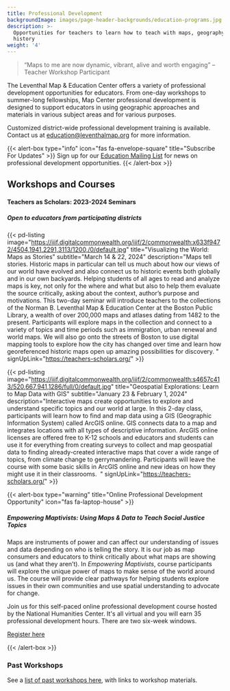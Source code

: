 ```yaml
---
title: Professional Development
backgroundImage: images/page-header-backgrounds/education-programs.jpg
description: >-
  Opportunities for teachers to learn how to teach with maps, geography, and
  history
weight: '4'
---
```


> “Maps to me are now dynamic, vibrant, alive and worth engaging” –Teacher Workshop Participant

The Leventhal Map & Education Center offers a variety of professional development opportunities for educators. From one-day workshops to summer-long fellowships, Map Center professional development is designed to support educators in using geographic approaches and materials in various subject areas and for various purposes.

Customized district-wide professional development training is available. Contact us at [education@leventhalmap.org](mailto:education@leventhalmap.org) for more information.

{{< alert-box type="info" icon="fas fa-envelope-square" title="Subscribe For Updates" >}}
Sign up for our [Education Mailing List](https://www.leventhalmap.org/subscribe/) for news on professional development opportunities.
{{< /alert-box >}}

## Workshops and Courses

#### Teachers as Scholars: 2023-2024 Seminars

##### Open to educators from participating districts

{{< pd-listing
image="https://iiif.digitalcommonwealth.org/iiif/2/commonwealth:x633f9472/4504,1941,2291,3113/1200,/0/default.jpg"
title="Visualizing the World: Maps as Stories"
subtitle="March 14 & 22, 2024"
description="Maps tell stories. Historic maps in particular can tell us much about how our views of our world have evolved and also connect us to historic events both globally and in our own backyards. Helping students of all ages to read and analyze maps is key, not only for the where and what but also to help them evaluate the source critically, asking about the context, author’s purpose and motivations. This two-day seminar will introduce teachers to the collections of the Norman B. Leventhal Map & Education Center at the Boston Public Library, a wealth of over 200,000 maps and atlases dating from 1482 to the present. Participants will explore maps in the collection and connect to a variety of topics and time periods such as immigration, urban renewal and world maps. We will also go onto the streets of Boston to use digital mapping tools to explore how the city has changed over time and learn how georeferenced historic maps open up amazing possibilities for discovery. "
signUpLink="https://teachers-scholars.org/" >}}

{{< pd-listing
image="https://iiif.digitalcommonwealth.org/iiif/2/commonwealth:s4657c413/520,667,941,1286/full/0/default.jpg"
title="Geospatial Explorations: Learn to Map Data with GIS"
subtitle="January 23 & February 1, 2024"
description="Interactive maps create opportunities to explore and understand specific topics and our world at large. In this 2-day class, participants will learn how to find and map data using a GIS (Geographic Information System) called ArcGIS online. GIS connects data to a map and integrates locations with all types of descriptive information. ArcGIS online licenses are offered free to K-12 schools and educators and students can use it for everything from creating surveys to collect and map geospatial data to finding already-created interactive maps that cover a wide range of topics, from climate change to gerrymandering. Participants will leave the course with some basic skills in ArcGIS online and new ideas on how they might use it in their classrooms.  "
signUpLink="https://teachers-scholars.org/" >}}

{{< alert-box type="warning" title="Online Professional Development Opportunity" icon="fas fa-laptop-house" >}}

##### Empowering Maptivists: Using Maps & Data to Teach Social Justice Topics

Maps are instruments of power and can affect our understanding of issues and data depending on who is telling the story. It is our job as map consumers and educators to think critically about what maps are showing us (and what they aren’t). In *Empowering Maptivists*, course participants will explore the unique power of maps to make sense of the world around us. The course will provide clear pathways for helping students explore issues in their own communities and use spatial understanding to advocate for change.

Join us for this self-paced online professional development course hosted by the National Humanities Center. It's all virtual and you will earn 35 professional development hours. There are two six-week windows.

<a class="btn btn-xs btn-outline-primary mt-2" href="https://nationalhumanitiescenter.org/education-programs/courses/empowering-maptivists-using-maps-data-to-examine-social-issues-humanities-classroom/" target="_blank"><i class="fas fa-user-plus"></i> Register here</a>

{{< /alert-box >}}

### Past Workshops

See a [list of past workshops here](/education/k12/past-workshops), with links to workshop materials.
